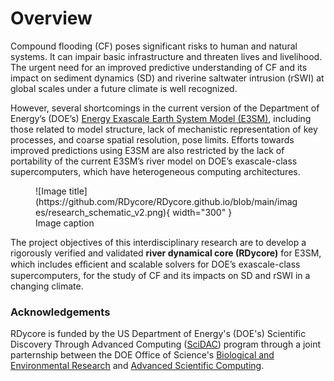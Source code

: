 # Overview

Compound flooding (CF) poses significant risks to human and natural systems. 
It can impair basic infrastructure and threaten lives and livelihood. 
The urgent need for an improved predictive understanding of CF and its impact on 
sediment dynamics (SD) and riverine saltwater intrusion (rSWI) at global scales under
a future climate is well recognized. 

However, several shortcomings in the current version of the Department of Energy’s (DOE’s) 
[Energy Exascale Earth System Model (E3SM)](https:e3sm.org), 
including those related to model structure, lack of mechanistic representation of key processes, 
and coarse spatial resolution, pose limits. 
Efforts towards improved predictions using E3SM are also restricted by the lack of portability of 
the current E3SM’s river model on DOE’s exascale-class supercomputers, which have heterogeneous computing architectures.

<figure markdown>
  ![Image title](https://github.com/RDycore/RDycore.github.io/blob/main/images/research_schematic_v2.png){ width="300" }
  <figcaption>Image caption</figcaption>
</figure>

The project objectives of this interdisciplinary research are to develop a 
rigorously verified and validated **river dynamical core (RDycore)** for E3SM, 
which includes eﬀicient and scalable solvers for DOE’s exascale-class supercomputers, 
for the study of CF and its impacts on SD and rSWI in a changing climate.


### Acknowledgements

RDycore is funded by the US Department of Energy's (DOE's) Scientific Discovery Through Advanced Computing
([SciDAC](https://www.scidac.gov/)) program through a joint parternship between 
the DOE Office of Science's 
[Biological and Environmental Research](https://science.osti.gov/ber) and
[Advanced Scientific Computing](https://www.energy.gov/science/ascr/advanced-scientific-computing-research).


